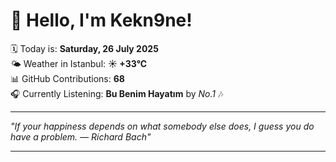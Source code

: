 # 👋 Hello, I'm Kekn9ne!

🗓️ Today is: **Saturday, 26 July 2025**  
🌤️ Weather in Istanbul: **☀️   +33°C**  
📊 GitHub Contributions: **68**  
🎧 Currently Listening: **Bu Benim Hayatım** by *No.1* 🎶

---

_"If your happiness depends on what somebody else does, I guess you do have a problem. — *Richard Bach*"_

---
